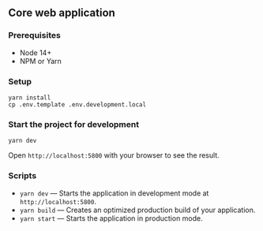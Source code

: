 ## Core web application

### Prerequisites
- Node 14+
- NPM or Yarn

### Setup
```shell
yarn install
cp .env.template .env.development.local
```

### Start the project for development
```shell
yarn dev
```
Open `http://localhost:5800` with your browser to see the result.

### Scripts
- `yarn dev` — Starts the application in development mode at `http://localhost:5800`.
- `yarn build` — Creates an optimized production build of your application.
- `yarn start` — Starts the application in production mode.
